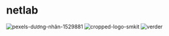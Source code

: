 # netlab
![pexels-dương-nhân-1529881](https://user-images.githubusercontent.com/96301284/147843445-cad5989a-0a7a-490c-bd96-733a397ddf74.png)
![cropped-logo-smkit](https://user-images.githubusercontent.com/96301284/149052604-dcc573ce-75f1-4034-906f-9d97bb9185a0.png)
![verder](https://user-images.githubusercontent.com/96301284/149083071-dcca2b42-bc2c-4e36-9972-8d186e2490a6.png)


